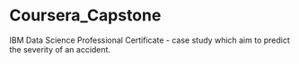 # Coursera_Capstone
IBM Data Science Professional Certificate - case study which aim to predict the severity of an accident.
